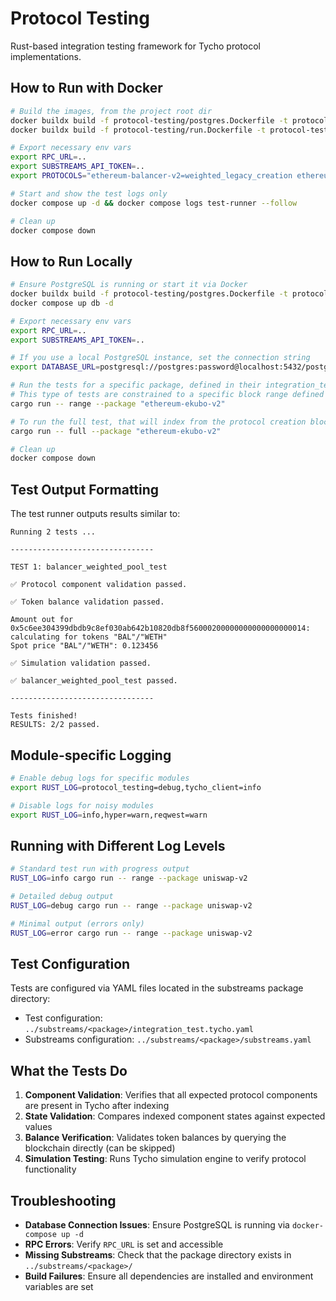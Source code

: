 # Protocol Testing

Rust-based integration testing framework for Tycho protocol implementations.

## How to Run with Docker

```bash
# Build the images, from the project root dir
docker buildx build -f protocol-testing/postgres.Dockerfile -t protocol-testing-db:latest --load .
docker buildx build -f protocol-testing/run.Dockerfile -t protocol-testing-test-runner:latest --load .

# Export necessary env vars
export RPC_URL=..
export SUBSTREAMS_API_TOKEN=..
export PROTOCOLS="ethereum-balancer-v2=weighted_legacy_creation ethereum-ekubo-v2"

# Start and show the test logs only
docker compose up -d && docker compose logs test-runner --follow

# Clean up
docker compose down
```

## How to Run Locally

```bash
# Ensure PostgreSQL is running or start it via Docker
docker buildx build -f protocol-testing/postgres.Dockerfile -t protocol-testing-db:latest --load .
docker compose up db -d

# Export necessary env vars
export RPC_URL=..
export SUBSTREAMS_API_TOKEN=..

# If you use a local PostgreSQL instance, set the connection string
export DATABASE_URL=postgresql://postgres:password@localhost:5432/postgres

# Run the tests for a specific package, defined in their integration_test.tycho.yaml file
# This type of tests are constrained to a specific block range defined
cargo run -- range --package "ethereum-ekubo-v2"

# To run the full test, that will index from the protocol creation block to the latest:
cargo run -- full --package "ethereum-ekubo-v2"

# Clean up
docker compose down
```

## Test Output Formatting

The test runner outputs results similar to:

```
Running 2 tests ...

--------------------------------

TEST 1: balancer_weighted_pool_test

✅ Protocol component validation passed.

✅ Token balance validation passed.

Amount out for 0x5c6ee304399dbdb9c8ef030ab642b10820db8f56000200000000000000000014: calculating for tokens "BAL"/"WETH"
Spot price "BAL"/"WETH": 0.123456

✅ Simulation validation passed.

✅ balancer_weighted_pool_test passed.

--------------------------------

Tests finished! 
RESULTS: 2/2 passed.
```

## Module-specific Logging
```bash
# Enable debug logs for specific modules
export RUST_LOG=protocol_testing=debug,tycho_client=info

# Disable logs for noisy modules
export RUST_LOG=info,hyper=warn,reqwest=warn
```

## Running with Different Log Levels
```bash
# Standard test run with progress output
RUST_LOG=info cargo run -- range --package uniswap-v2

# Detailed debug output
RUST_LOG=debug cargo run -- range --package uniswap-v2

# Minimal output (errors only)
RUST_LOG=error cargo run -- range --package uniswap-v2
```

## Test Configuration

Tests are configured via YAML files located in the substreams package directory:
- Test configuration: `../substreams/<package>/integration_test.tycho.yaml`
- Substreams configuration: `../substreams/<package>/substreams.yaml`

## What the Tests Do

1. **Component Validation**: Verifies that all expected protocol components are present in Tycho after indexing
2. **State Validation**: Compares indexed component states against expected values
3. **Balance Verification**: Validates token balances by querying the blockchain directly (can be skipped)
4. **Simulation Testing**: Runs Tycho simulation engine to verify protocol functionality

## Troubleshooting

- **Database Connection Issues**: Ensure PostgreSQL is running via `docker-compose up -d`
- **RPC Errors**: Verify `RPC_URL` is set and accessible
- **Missing Substreams**: Check that the package directory exists in `../substreams/<package>/`
- **Build Failures**: Ensure all dependencies are installed and environment variables are set
